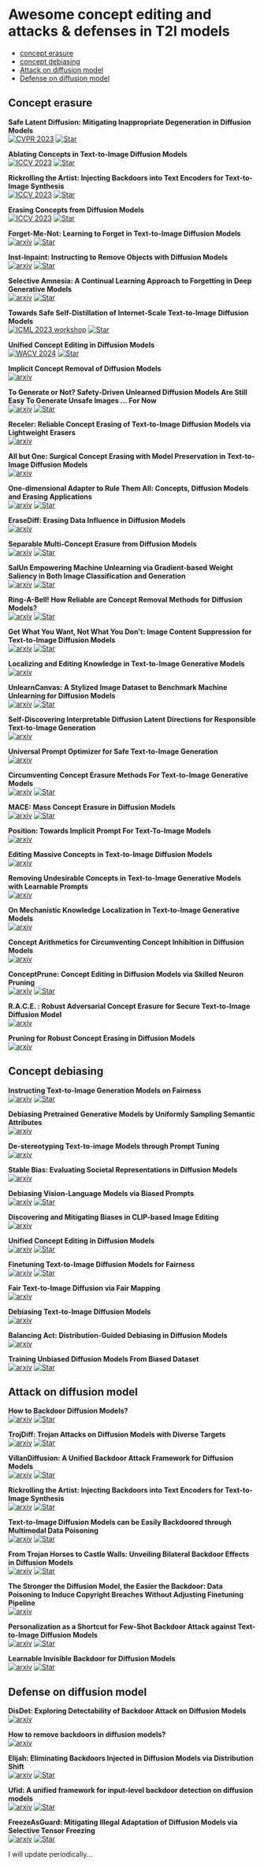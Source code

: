 # Awesome concept editing and attacks & defenses in T2I models


- [concept erasure](#Concept-erasure)
- [concept debiasing](#Concept-debiasing)
- [Attack on diffusion model](#Attack-on-diffusion-model)
- [Defense on diffusion model](#Defense-on-diffusion-model)

## Concept erasure

**Safe Latent Diffusion: Mitigating Inappropriate Degeneration in Diffusion Models**\
[![CVPR 2023](https://img.shields.io/badge/arXiv-b31b1b.svg)](https://arxiv.org/abs/2211.05105)
[![Star](https://img.shields.io/github/stars/ml-research/safe-latent-diffusion.svg?style=social&label=Star)](https://github.com/ml-research/safe-latent-diffusion)

**Ablating Concepts in Text-to-Image Diffusion Models** \
[![ICCV 2023](https://img.shields.io/badge/arXiv-b31b1b.svg)](https://arxiv.org/abs/2303.13516)
[![Star](https://img.shields.io/github/stars/nupurkmr9/concept-ablation.svg?style=social&label=Star)](https://github.com/nupurkmr9/concept-ablation)

**Rickrolling the Artist: Injecting Backdoors into Text Encoders for Text-to-Image Synthesis** \
[![ICCV 2023](https://img.shields.io/badge/arXiv-b31b1b.svg)](https://arxiv.org/abs/2211.02408)
[![Star](https://img.shields.io/github/stars/LukasStruppek/Rickrolling-the-Artist.svg?style=social&label=Star)](https://github.com/LukasStruppek/Rickrolling-the-Artist)

**Erasing Concepts from Diffusion Models** \
[![ICCV 2023](https://img.shields.io/badge/arXiv-b31b1b.svg)](https://arxiv.org/abs/2303.07345)
[![Star](https://img.shields.io/github/stars/rohitgandikota/erasing.svg?style=social&label=Star)](https://github.com/rohitgandikota/erasing)

**Forget-Me-Not: Learning to Forget in Text-to-Image Diffusion Models** \
[![arxiv](https://img.shields.io/badge/arXiv-b31b1b.svg)](https://arxiv.org/abs/2303.17591)
[![Star](https://img.shields.io/github/stars/SHI-Labs/Forget-Me-Not.svg?style=social&label=Star)](https://github.com/SHI-Labs/Forget-Me-Not)

**Inst-Inpaint: Instructing to Remove Objects with Diffusion Models** \
[![arxiv](https://img.shields.io/badge/arXiv-b31b1b.svg)](https://arxiv.org/abs/2304.03246)
[![Star](https://img.shields.io/github/stars/abyildirim/inst-inpaint.svg?style=social&label=Star)](https://github.com/abyildirim/inst-inpaint)

**Selective Amnesia: A Continual Learning Approach to Forgetting in Deep Generative Models** \
[![arxiv](https://img.shields.io/badge/arXiv-b31b1b.svg)](https://arxiv.org/abs/2305.10120)
[![Star](https://img.shields.io/github/stars/clear-nus/selective-amnesia.svg?style=social&label=Star)](https://github.com/clear-nus/selective-amnesia)

**Towards Safe Self-Distillation of Internet-Scale Text-to-Image Diffusion Models** \
[![ICML 2023 workshop](https://img.shields.io/badge/arXiv-b31b1b.svg)](https://arxiv.org/abs/2307.05977v1)
[![Star](https://img.shields.io/github/stars/clear-nus/selective-amnesia.svg?style=social&label=Star)](https://github.com/nannullna/safe-diffusion)

**Unified Concept Editing in Diffusion Models** \
[![WACV 2024](https://img.shields.io/badge/arXiv-b31b1b.svg)](https://arxiv.org/abs/2308.14761)
[![Star](https://img.shields.io/github/stars/rohitgandikota/unified-concept-editing.svg?style=social&label=Star)](https://github.com/rohitgandikota/unified-concept-editing)

**Implicit Concept Removal of Diffusion Models** \
[![arxiv](https://img.shields.io/badge/arXiv-b31b1b.svg)](https://arxiv.org/abs/2310.05873)

**To Generate or Not? Safety-Driven Unlearned Diffusion Models Are Still Easy To Generate Unsafe Images ... For Now**\
[![arxiv](https://img.shields.io/badge/arXiv-b31b1b.svg)](https://arxiv.org/abs/2310.11868)
[![Star](https://img.shields.io/github/stars/OPTML-Group/Diffusion-MU-Attack.svg?style=social&label=Star)](https://github.com/OPTML-Group/Diffusion-MU-Attack)

**Receler: Reliable Concept Erasing of Text-to-Image Diffusion Models via Lightweight Erasers** \
[![arxiv](https://img.shields.io/badge/arXiv-b31b1b.svg)](https://arxiv.org/abs/2311.17717)

**All but One: Surgical Concept Erasing with Model Preservation in Text-to-Image Diffusion Models** \
[![arxiv](https://img.shields.io/badge/arXiv-b31b1b.svg)](https://arxiv.org/abs/2312.12807)

**One-dimensional Adapter to Rule Them All: Concepts, Diffusion Models and Erasing Applications** \
[![arxiv](https://img.shields.io/badge/arXiv-b31b1b.svg)](https://arxiv.org/abs/2312.16145)
[![Star](https://img.shields.io/github/stars/Con6924/SPM.svg?style=social&label=Star)](https://github.com/Con6924/SPM)

**EraseDiff: Erasing Data Influence in Diffusion Models** \
[![arxiv](https://img.shields.io/badge/arXiv-b31b1b.svg)](https://arxiv.org/abs/2401.05779)

**Separable Multi-Concept Erasure from Diffusion Models** \
[![arxiv](https://img.shields.io/badge/arXiv-b31b1b.svg)](https://arxiv.org/abs/2402.05947)
[![Star](https://img.shields.io/github/stars/Dlut-lab-zmn/SepCE4MU.svg?style=social&label=Star)](https://github.com/Dlut-lab-zmn/SepCE4MU)

**SalUn Empowering Machine Unlearning via Gradient-based Weight Saliency in Both Image Classification and Generation** \
[![arxiv](https://img.shields.io/badge/arXiv-b31b1b.svg)](https://arxiv.org/abs/2310.12508)
[![Star](https://img.shields.io/github/stars/OPTML-Group/Unlearn-Saliency.svg?style=social&label=Star)](https://github.com/OPTML-Group/Unlearn-Saliency)

**Ring-A-Bell! How Reliable are Concept Removal Methods for Diffusion Models?** \
[![arxiv](https://img.shields.io/badge/arXiv-b31b1b.svg)](https://arxiv.org/abs/2310.10012)
[![Star](https://img.shields.io/github/stars/chiayi-hsu/Ring-A-Bell.svg?style=social&label=Star)](https://github.com/chiayi-hsu/Ring-A-Bell)

**Get What You Want, Not What You Don't: Image Content Suppression for Text-to-Image Diffusion Models** \
[![arxiv](https://img.shields.io/badge/arXiv-b31b1b.svg)](https://arxiv.org/abs/2402.05375)
[![Star](https://img.shields.io/github/stars/sen-mao/SuppressEOT.svg?style=social&label=Star)](https://github.com/sen-mao/SuppressEOT)

**Localizing and Editing Knowledge in Text-to-Image Generative Models** \
[![arxiv](https://img.shields.io/badge/arXiv-b31b1b.svg)](https://arxiv.org/abs/2310.13730)

**UnlearnCanvas: A Stylized Image Dataset to Benchmark Machine Unlearning for Diffusion Models** \
[![arxiv](https://img.shields.io/badge/arXiv-b31b1b.svg)](https://arxiv.org/abs/2402.11846)
[![Star](https://img.shields.io/github/stars/OPTML-Group/UnlearnCanvas.svg?style=social&label=Star)](https://github.com/OPTML-Group/UnlearnCanvas)

**Self-Discovering Interpretable Diffusion Latent Directions for Responsible Text-to-Image Generation** \
[![arxiv](https://img.shields.io/badge/arXiv-b31b1b.svg)](https://arxiv.org/abs/2311.17216)

**Universal Prompt Optimizer for Safe Text-to-Image Generation** \
[![arxiv](https://img.shields.io/badge/arXiv-b31b1b.svg)](https://arxiv.org/abs/2402.10882)

**Circumventing Concept Erasure Methods For Text-to-Image Generative Models** \
[![arxiv](https://img.shields.io/badge/arXiv-b31b1b.svg)](https://arxiv.org/abs/2308.01508)
[![Star](https://img.shields.io/github/stars/OPTML-Group/UnlearnCanvas.svg?style=social&label=Star)](https://github.com/nyu-dice-lab/circumventing-concept-erasure)

**MACE: Mass Concept Erasure in Diffusion Models** \
[![arxiv](https://img.shields.io/badge/arXiv-b31b1b.svg)](https://arxiv.org/abs/2403.06135)
[![Star](https://img.shields.io/github/stars/Shilin-LU/MACE.svg?style=social&label=Star)](https://github.com/Shilin-LU/MACE)

**Position: Towards Implicit Prompt For Text-To-Image Models** \
[![arxiv](https://img.shields.io/badge/arXiv-b31b1b.svg)](https://arxiv.org/abs/2403.02118)

**Editing Massive Concepts in Text-to-Image Diffusion Models** \
[![arxiv](https://img.shields.io/badge/arXiv-b31b1b.svg)](https://arxiv.org/abs/2403.13807)

**Removing Undesirable Concepts in Text-to-Image Generative Models with Learnable Prompts** \
[![arxiv](https://img.shields.io/badge/arXiv-b31b1b.svg)](https://arxiv.org/abs/2403.02118)

**On Mechanistic Knowledge Localization in Text-to-Image Generative Models** \
[![arxiv](https://img.shields.io/badge/arXiv-b31b1b.svg)](https://arxiv.org/abs/2405.01008)

**Concept Arithmetics for Circumventing Concept Inhibition in Diffusion Models** \
[![arxiv](https://img.shields.io/badge/arXiv-b31b1b.svg)](https://arxiv.org/pdf/2404.13706)

**ConceptPrune: Concept Editing in Diffusion Models via Skilled Neuron Pruning** \
[![arxiv](https://img.shields.io/badge/arXiv-b31b1b.svg)](https://arxiv.org/abs/2405.19237v1)
[![Star](https://img.shields.io/github/stars/ruchikachavhan/concept-prune.svg?style=social&label=Star)](https://github.com/ruchikachavhan/concept-prune)

**R.A.C.E. : Robust Adversarial Concept Erasure for Secure Text-to-Image Diffusion Model** \
[![arxiv](https://img.shields.io/badge/arXiv-b31b1b.svg)](https://arxiv.org/pdf/2405.16341)

**Pruning for Robust Concept Erasing in Diffusion Models** \
[![arxiv](https://img.shields.io/badge/arXiv-b31b1b.svg)](https://arxiv.org/pdf/2405.16534)

## Concept debiasing

**Instructing Text-to-Image Generation Models on Fairness** \
[![arxiv](https://img.shields.io/badge/arXiv-b31b1b.svg)](https://arxiv.org/abs/2302.10893)
[![Star](https://img.shields.io/github/stars/ml-research/Fair-Diffusion.svg?style=social&label=Star)](https://github.com/ml-research/Fair-Diffusion)

**Debiasing Pretrained Generative Models by Uniformly Sampling Semantic Attributes** \
[![arxiv](https://img.shields.io/badge/arXiv-b31b1b.svg)](https://proceedings.neurips.cc/paper_files/paper/2023/file/8d7060b2ee6ff728692398783e3d59d1-Paper-Conference.pdf)

**De-stereotyping Text-to-image Models through Prompt Tuning** \
[![arxiv](https://img.shields.io/badge/arXiv-b31b1b.svg)](https://openreview.net/pdf?id=yNyywJln2R)

**Stable Bias: Evaluating Societal Representations in Diffusion Models** \
[![arxiv](https://img.shields.io/badge/arXiv-b31b1b.svg)](https://arxiv.org/abs/2303.11408)

**Debiasing Vision-Language Models via Biased Prompts** \
[![arxiv](https://img.shields.io/badge/arXiv-b31b1b.svg)](https://arxiv.org/abs/2302.00070)
[![Star](https://img.shields.io/github/stars/chingyaoc/debias_vl.svg?style=social&label=Star)](https://github.com/chingyaoc/debias_vl)

**Discovering and Mitigating Biases in CLIP-based Image Editing** \
[![arxiv](https://img.shields.io/badge/arXiv-b31b1b.svg)](https://openaccess.thecvf.com/content/WACV2024/papers/Tanjim_Discovering_and_Mitigating_Biases_in_CLIP-Based_Image_Editing_WACV_2024_paper.pdf)

**Unified Concept Editing in Diffusion Models** \
[![arxiv](https://img.shields.io/badge/arXiv-b31b1b.svg)](https://arxiv.org/abs/2308.14761)
[![Star](https://img.shields.io/github/stars/rohitgandikota/unified-concept-editing.svg?style=social&label=Star)](https://github.com/rohitgandikota/unified-concept-editing)

**Finetuning Text-to-Image Diffusion Models for Fairness** \
[![arxiv](https://img.shields.io/badge/arXiv-b31b1b.svg)](https://arxiv.org/abs/2311.07604)
[![Star](https://img.shields.io/github/stars/sail-sg/finetune-fair-diffusion.svg?style=social&label=Star)](https://github.com/sail-sg/finetune-fair-diffusion)

**Fair Text-to-Image Diffusion via Fair Mapping** \
[![arxiv](https://img.shields.io/badge/arXiv-b31b1b.svg)](https://arxiv.org/abs/2311.17695)

**Debiasing Text-to-Image Diffusion Models** \
[![arxiv](https://img.shields.io/badge/arXiv-b31b1b.svg)](https://arxiv.org/abs/2402.14577)

**Balancing Act: Distribution-Guided Debiasing in Diffusion Models** \
[![arxiv](https://img.shields.io/badge/arXiv-b31b1b.svg)](https://arxiv.org/abs/2402.18206)

**Training Unbiased Diffusion Models From Biased Dataset** \
[![arxiv](https://img.shields.io/badge/arXiv-b31b1b.svg)](https://arxiv.org/abs/2403.01189)
[![Star](https://img.shields.io/github/stars/alsdudrla10/TIW-DSM.svg?style=social&label=Star)](https://github.com/alsdudrla10/TIW-DSM)

## Attack on diffusion model

**How to Backdoor Diffusion Models?** \
[![arxiv](https://img.shields.io/badge/arXiv-b31b1b.svg)](https://arxiv.org/abs/2212.05400)
[![Star](https://img.shields.io/github/stars/IBM/BadDiffusion.svg?style=social&label=Star)](https://github.com/IBM/BadDiffusion)

**TrojDiff: Trojan Attacks on Diffusion Models with Diverse Targets** \
[![arxiv](https://img.shields.io/badge/arXiv-b31b1b.svg)](https://arxiv.org/abs/2303.05762)
[![Star](https://img.shields.io/github/stars/chenweixin107/TrojDiff.svg?style=social&label=Star)](https://github.com/chenweixin107/TrojDiff)

**VillanDiffusion: A Unified Backdoor Attack Framework for Diffusion Models** \
[![arxiv](https://img.shields.io/badge/arXiv-b31b1b.svg)](https://arxiv.org/abs/2306.06874)
[![Star](https://img.shields.io/github/stars/IBM/villandiffusion.svg?style=social&label=Star)](https://github.com/IBM/villandiffusion)

**Rickrolling the Artist: Injecting Backdoors into Text Encoders for Text-to-Image Synthesis** \
[![arxiv](https://img.shields.io/badge/arXiv-b31b1b.svg)](https://arxiv.org/abs/2211.02408)
[![Star](https://img.shields.io/github/stars/LukasStruppek/Rickrolling-the-Artist.svg?style=social&label=Star)](https://github.com/LukasStruppek/Rickrolling-the-Artist)

**Text-to-Image Diffusion Models can be Easily Backdoored through Multimodal Data Poisoning** \
[![arxiv](https://img.shields.io/badge/arXiv-b31b1b.svg)](https://arxiv.org/abs/2305.04175)
[![Star](https://img.shields.io/github/stars/zhaisf/BadT2I.svg?style=social&label=Star)](https://github.com/zhaisf/BadT2I)

**From Trojan Horses to Castle Walls: Unveiling Bilateral Backdoor Effects in Diffusion Models** \
[![arxiv](https://img.shields.io/badge/arXiv-b31b1b.svg)](https://arxiv.org/abs/2311.02373)
[![Star](https://img.shields.io/github/stars/OPTML-Group/BiBadDiff.svg?style=social&label=Star)](https://github.com/OPTML-Group/BiBadDiff)

**The Stronger the Diffusion Model, the Easier the Backdoor: Data Poisoning to Induce Copyright Breaches Without Adjusting Finetuning Pipeline** \
[![arxiv](https://img.shields.io/badge/arXiv-b31b1b.svg)](https://arxiv.org/abs/2401.04136)

**Personalization as a Shortcut for Few-Shot Backdoor Attack against Text-to-Image Diffusion Models** \
[![arxiv](https://img.shields.io/badge/arXiv-b31b1b.svg)](https://arxiv.org/abs/2305.10701)
[![Star](https://img.shields.io/github/stars/Huang-yihao/Personalization-based_backdoor.svg?style=social&label=Star)](https://github.com/Huang-yihao/Personalization-based_backdoor)

**Learnable Invisible Backdoor for Diffusion Models** \
[![arxiv](https://img.shields.io/badge/arXiv-b31b1b.svg)](https://openreview.net/pdf?id=scFfMOOGD8)
[![Star](https://img.shields.io/github/stars/invisibleTriggerDiffusion/invisible_triggers_for_diffusion.svg?style=social&label=Star)](https://github.com/invisibleTriggerDiffusion/invisible_triggers_for_diffusion)

## Defense on diffusion model

**DisDet: Exploring Detectability of Backdoor Attack on Diffusion Models** \
[![arxiv](https://img.shields.io/badge/arXiv-b31b1b.svg)](https://arxiv.org/abs/2402.02739)

**How to remove backdoors in diffusion models?** \
[![arxiv](https://img.shields.io/badge/arXiv-b31b1b.svg)](https://openreview.net/pdf?id=sz9vHbZPWU)

**Elijah: Eliminating Backdoors Injected in Diffusion Models via Distribution Shift** \
[![arxiv](https://img.shields.io/badge/arXiv-b31b1b.svg)](https://arxiv.org/abs/2312.00050)
[![Star](https://img.shields.io/github/stars/njuaplusplus/Elijah.svg?style=social&label=Star)](https://github.com/njuaplusplus/Elijah)

**Ufid: A unified framework for input-level backdoor detection on diffusion models** \
[![arxiv](https://img.shields.io/badge/arXiv-b31b1b.svg)](https://arxiv.org/pdf/2404.01101)
[![Star](https://img.shields.io/github/stars/GuanZihan/official_UFID.svg?style=social&label=Star)](https://github.com/GuanZihan/official_UFID)

**FreezeAsGuard: Mitigating Illegal Adaptation of Diffusion Models via Selective Tensor Freezing** \
[![arxiv](https://img.shields.io/badge/arXiv-b31b1b.svg)](https://arxiv.org/abs/2405.17472v1)
[![Star](https://img.shields.io/github/stars/pittisl/FreezeAsGuard.svg?style=social&label=Star)](https://github.com/pittisl/FreezeAsGuard)


I will update periodically...
